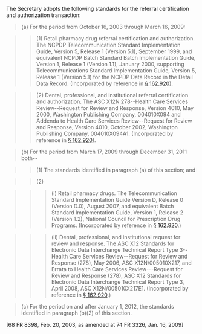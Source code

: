 The Secretary adopts the following standards for the referral certification and authorization transaction:

> (a) For the period from October 16, 2003 through March 16, 2009:

> > (1) Retail pharmacy drug referral certification and authorization. The NCPDP Telecommunication Standard Implementation Guide, Version 5, Release 1 (Version 5.1), September 1999, and equivalent NCPDP Batch Standard Batch Implementation Guide, Version 1, Release 1 (Version 1.1), January 2000, supporting Telecommunications Standard Implementation Guide, Version 5, Release 1 (Version 5.1) for the NCPDP Data Record in the Detail Data Record. (Incorporated by reference in [§ 162.920](/hipaa/regulations/162-920-availability-specifications-rules/)).

> > (2) Dental, professional, and institutional referral certification and authorization. The ASC X12N 278--Health Care Services Review--Request for Review and Response, Version 4010, May 2000, Washington Publishing Company, 004010X094 and Addenda to Health Care Services Review--Request for Review and Response, Version 4010, October 2002, Washington Publishing Company, 004010X094A1. (Incorporated by reference in [§ 162.920](/hipaa/regulations/162-920-availability-specifications-rules/)).

> (b) For the period from March 17, 2009 through December 31, 2011 both--

> > (1) The standards identified in paragraph (a) of this section; and

> > (2)

> > > (i) Retail pharmacy drugs. The Telecommunication Standard Implementation Guide Version D, Release 0 (Version D.0), August 2007, and equivalent Batch Standard Implementation Guide, Version 1, Release 2 (Version 1.2), National Council for Prescription Drug Programs. (Incorporated by reference in [§ 162.920](/hipaa/regulations/162-920-availability-specifications-rules/).)

> > > (ii) Dental, professional, and institutional request for review and response. The ASC X12 Standards for Electronic Data Interchange Technical Report Type 3--Health Care Services Review--Request for Review and Response (278), May 2006, ASC X12N/005010X217, and Errata to Health Care Services Review---Request for Review and Response (278), ASC X12 Standards for Electronic Data Interchange Technical Report Type 3, April 2008, ASC X12N/005010X217E1. (Incorporated by reference in [§ 162.920](/hipaa/regulations/162-920-availability-specifications-rules/).)

> &#40;c) For the period on and after January 1, 2012, the standards identified in paragraph (b)(2) of this section.

[68 FR 8398, Feb. 20, 2003, as amended at 74 FR 3326, Jan. 16, 2009]

